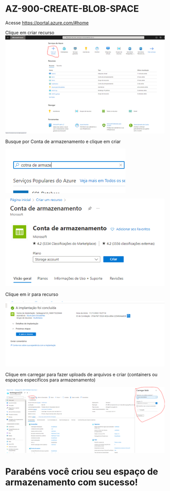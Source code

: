 # AZ-900-CREATE-BLOB-SPACE

Acesse https://portal.azure.com/#home

Clique em criar recurso
![alt text](01.PNG)

Busque por Conta de armazenamento e clique em criar

![alt text](02.PNG)

![alt text](03.PNG)


Clique em ir para recurso

![alt text](04.PNG)


Clique em carregar para fazer uploads de arquivos e criar (containers ou espaços especifícos para armazenamento)

![alt text](05.PNG)

# Parabéns você criou seu espaço de armazenamento com sucesso!
